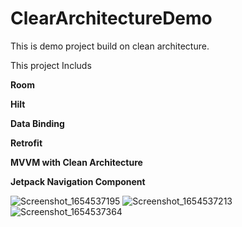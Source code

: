 # ClearArchitectureDemo
This is demo project build on clean architecture.

This project Includs 

**Room**

**Hilt** 

**Data Binding** 

**Retrofit**

**MVVM with Clean Architecture**

**Jetpack Navigation Component**






![Screenshot_1654537195](https://user-images.githubusercontent.com/37954102/172291954-107dd7f2-d976-47b7-bb6e-d5bb5f8938f1.png)
![Screenshot_1654537213](https://user-images.githubusercontent.com/37954102/172291970-e65930c9-adc2-4070-a142-d3b60c236258.png)
![Screenshot_1654537364](https://user-images.githubusercontent.com/37954102/172291983-5f5bfa9b-d992-4f63-b004-bfcd536b4fae.png)
